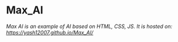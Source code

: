 # Max_AI
<i>Max AI is an example of AI based on HTML, CSS, JS. It is hosted on: <a href="https://yash12007.github.io/Max_AI/">https://yash12007.github.io/Max_AI/</a></i>
